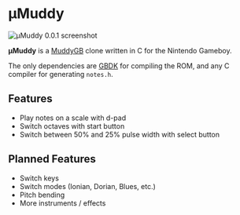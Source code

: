 # µMuddy

![µMuddy 0.0.1 screenshot](http://cloud.github.com/downloads/jacksonwillis/uMuddy/uMuddy001.png)

**µMuddy** is a [MuddyGB](http://gbdev.gg8.se/files/musictools/Japanese/MuddyGB/) clone written in C for the Nintendo Gameboy.

The only dependencies are [GBDK](http://gbdk.sourceforge.net/) for compiling the ROM, and any C compiler for generating `notes.h`.

## Features
* Play notes on a scale with d-pad
* Switch octaves with start button
* Switch between 50% and 25% pulse width with select button

## Planned Features
* Switch keys
* Switch modes (Ionian, Dorian, Blues, etc.)
* Pitch bending
* More instruments / effects